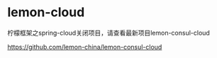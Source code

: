 # lemon-cloud
柠檬框架之spring-cloud关闭项目，请查看最新项目lemon-consul-cloud

https://github.com/lemon-china/lemon-consul-cloud
